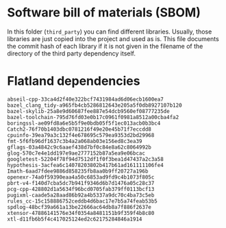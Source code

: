 # Software bill of materials (SBOM)

In this folder (`third_party`) you can find different libraries.
Usually, those libraries are just copied into the project and used as is.
This file documents the commit hash of each library if it is not given in the filename of the directory of the third party dependency itself.


# Flatland dependencies

```text
abseil-cpp-33ca4d2f40e322bcf7431984ad6d06ecb1600ea7
bazel_clang_tidy-a965fb4cb5286812643e205a5f0db8927107b120
bazel-skylib-25a8e9d60687fee887e54dcb9560ef08777235de
bazel-toolchain-795d76fd03e0b17c0961f0981a8512a00cba4fa2
boringssl-ae09fd8a6e5b5f9e0bdb05f5f1ec013acb0b3bc4
Catch2-76f70b1403dbc0781216f49e20e45b71f7eccdd8
cpuinfo-39ea79a3c132f4e678695c579ea9353d2bd29968
fmt-5f6fb96df1637c3b4a2a068ab03e156ed8c3ea39
gflags-03a4842c9c6aaef438d7bf0c84e8a62c8064992b
glog-570c7e4e1dd197e9ae2777152b87a5ea9e06bcac
googletest-52204f78f94d7512df1f0f3bea1d47437a2c3a58
hypothesis-3acfea6c14078203802b417b61ad161111106fe4
Imath-6aad7fdee9886d858235fb8aa0b9ff20727a196b
openexr-74a0f59390eaa4a50c6853ad9fd9c4b1073f805c
pbrt-v4-f140d7cba5dc7b941f9346d6b7d1476a05c28c37
pcg-cpp-428802d1a5634f96bcd0705fab379ff0113bcf13
pugixml-caade5a28aad86b92a4b5337a9dc70c4ba73c5eb
rules_cc-15c158886752ceddb4d6bac17e7b5a74feab53b5
spdlog-48bcf39a661a13be22666ac64db8a7f886f2637e
xtensor-47886141576e34f0354a8481151b9f359f4b8c80
xtl-d11fb6b5f4c417025124ed2c62175284846a1914
```

